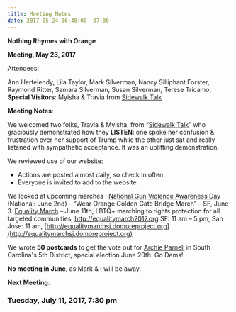 ```yaml
---
title: Meeting Notes
date: 2017-05-24 06:40:00 -07:00
---
```


**Nothing Rhymes with Orange**

**Meeting, May 23, 2017**

Attendees:

Ann Hertelendy, 
Lila Taylor, 
Mark Silverman, 
Nancy Silliphant Forster, 
Raymond Ritter, 
Samara Silverman, 
Susan Silverman,
Terese Tricamo, 
**Special Visitors**: Myisha  & Travia from [Sidewalk Talk](http://www.sidewalktalksf.com/)

**Meeting Notes**:

We welcomed two folks, Travia & Myisha, from “[Sidewalk Talk](http://www.sidewalktalksf.com/)” who graciously demonstrated how they **LISTEN**:  one spoke her confusion & frustration over her support of Trump  while the other just sat and really listened with sympathetic acceptance.  It was an uplifting demonstration. 
 
We reviewed use of our website:  
- Actions are posted almost daily, so check in often.
- Everyone is invited to add to the website.

We looked at upcoming marches : 
[National Gun Violence Awareness Day](https://everytown.org/) (National: June 2nd) - “Wear Orange Golden Gate Bridge March” - SF, June 3.
[Equality March](http://equalitymarch2017.org) – June 11th, LBTQ+ marching to rights protection for all targeted communities, http://equalitymarch2017.org
SF: 11 am – 5 pm, San Jose: 11 am, [http://equalitymarchsj.domoreproject.org](http://equalitymarchsj.domoreproject.org)

We wrote **50 postcards** to get the vote out for [Archie Parnell](https://archieparnell.com/) in South Carolina's 5th District, special election June 20th.  Go Dems!

**No meeting in June**, as Mark & I will be away.

**Next Meeting**:
### Tuesday, July 11, 2017, 7:30 pm